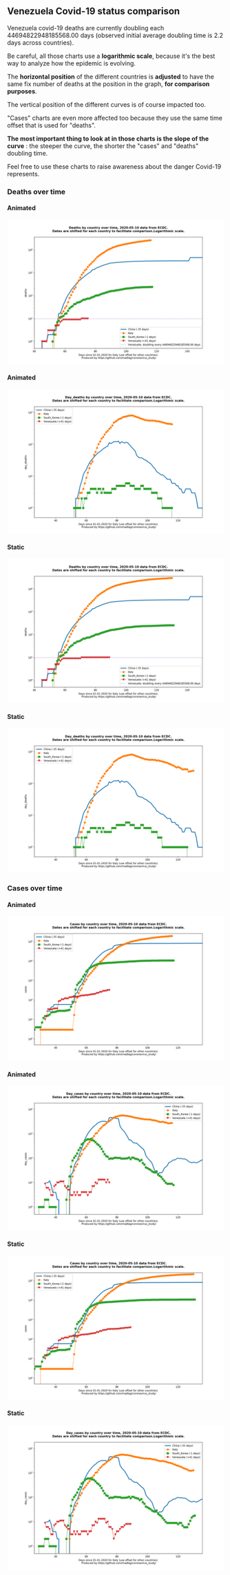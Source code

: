 ## Venezuela Covid-19 status comparison 

Venezuela covid-19 deaths are currently doubling each 44694822948185568.00 days (observed initial average doubling time is 2.2 days across countries).



Be careful, all those charts use a **logarithmic scale**, because it's the best way to analyze how the epidemic is evolving.
 
The **horizontal position** of the different countries is **adjusted** to have the same fix number of deaths at the position in the graph, **for comparison purposes**.

The vertical position of the different curves is of course impacted too.

"Cases" charts are even more affected too because they use the same time offset that is used for "deaths".

**The most important thing to look at in those charts is the slope of the curve** : the steeper the curve, the shorter the "cases" and "deaths" doubling time.

Feel free to use these charts to raise awareness about the danger Covid-19 represents. 


 
### Deaths over time
 
#### Animated
![Venezuela covid-19 deaths animated chart](https://raw.githubusercontent.com/madlag/coronavirus_study/master/notebooks/graphs/2020-05-10/countries/Venezuela/2020-05-10_Venezuela_deaths.gif "Venezuela covid-19 deaths animated chart")   
 
#### Animated
![Venezuela covid-19 daily deaths animated chart](https://raw.githubusercontent.com/madlag/coronavirus_study/master/notebooks/graphs/2020-05-10/countries/Venezuela/2020-05-10_Venezuela_day_deaths.gif "Venezuela covid-19 day_deaths animated chart")   
 
#### Static
![Venezuela covid-19 deaths static chart](https://raw.githubusercontent.com/madlag/coronavirus_study/master/notebooks/graphs/2020-05-10/countries/Venezuela/2020-05-10_Venezuela_deaths.png "Venezuela covid-19 deaths static chart")   
 
#### Static
![Venezuela covid-19 daily deaths static chart](https://raw.githubusercontent.com/madlag/coronavirus_study/master/notebooks/graphs/2020-05-10/countries/Venezuela/2020-05-10_Venezuela_day_deaths.png "Venezuela covid-19 day_deaths static chart")   

 
### Cases over time
 
#### Animated
![Venezuela covid-19 cases animated chart](https://raw.githubusercontent.com/madlag/coronavirus_study/master/notebooks/graphs/2020-05-10/countries/Venezuela/2020-05-10_Venezuela_cases.gif "Venezuela covid-19 cases animated chart")   
 
#### Animated
![Venezuela covid-19 daily cases animated chart](https://raw.githubusercontent.com/madlag/coronavirus_study/master/notebooks/graphs/2020-05-10/countries/Venezuela/2020-05-10_Venezuela_day_cases.gif "Venezuela covid-19 day_cases animated chart")   
 
#### Static
![Venezuela covid-19 cases static chart](https://raw.githubusercontent.com/madlag/coronavirus_study/master/notebooks/graphs/2020-05-10/countries/Venezuela/2020-05-10_Venezuela_cases.png "Venezuela covid-19 cases static chart")   
 
#### Static
![Venezuela covid-19 daily cases static chart](https://raw.githubusercontent.com/madlag/coronavirus_study/master/notebooks/graphs/2020-05-10/countries/Venezuela/2020-05-10_Venezuela_day_cases.png "Venezuela covid-19 day_cases static chart")   

